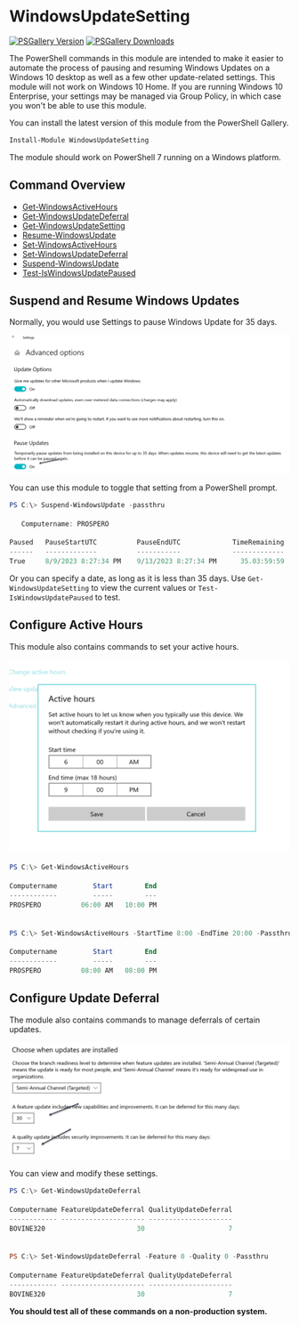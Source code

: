 # WindowsUpdateSetting

[![PSGallery Version](https://img.shields.io/powershellgallery/v/WindowsUpdateSetting.png?style=for-the-badge&label=PowerShell%20Gallery)](https://www.powershellgallery.com/packages/WindowsUpdateSetting/) [![PSGallery Downloads](https://img.shields.io/powershellgallery/dt/WindowsUpdateSetting.png?style=for-the-badge&label=Downloads)](https://www.powershellgallery.com/packages/WindowsUpdateSetting/)

The PowerShell commands in this module are intended to make it easier to automate the process of pausing and resuming Windows Updates on a Windows 10 desktop as well as a few other update-related settings. This module will not work on Windows 10 Home. If you are running Windows 10 Enterprise, your settings may be managed via Group Policy, in which case you won't be able to use this module.

You can install the latest version of this module from the PowerShell Gallery.

```powershell
Install-Module WindowsUpdateSetting
```

The module should work on PowerShell 7 running on a Windows platform.

## Command Overview

- [Get-WindowsActiveHours](./docs/Get-WindowsActiveHours.md)
- [Get-WindowsUpdateDeferral](./docs/Get-WindowsUpdateDeferral.md)
- [Get-WindowsUpdateSetting](./docs/Get-WindowsUpdateSetting.md)
- [Resume-WindowsUpdate](./docs/Resume-WindowsUpdate.md)
- [Set-WindowsActiveHours](./docs/Set-WindowsActiveHours.md)
- [Set-WindowsUpdateDeferral](./docs/Set-WindowsUpdateDeferral.md)
- [Suspend-WindowsUpdate](./docs/Suspend-WindowsUpdate.md)
- [Test-IsWindowsUpdatePaused](./docs/Test-IsWindowsUpdatePaused.md)

## Suspend and Resume Windows Updates

Normally, you would use Settings to pause Windows Update for 35 days.

![settings](assets/settings.png)

You can use this module to toggle that setting from a PowerShell prompt.

```powershell
PS C:\> Suspend-WindowsUpdate -passthru

   Computername: PROSPERO

Paused   PauseStartUTC          PauseEndUTC             TimeRemaining
------   -------------          -----------             -------------
True     8/9/2023 8:27:34 PM    9/13/2023 8:27:34 PM      35.03:59:59
```

Or you can specify a date, as long as it is less than 35 days. Use `Get-WindowsUpdateSetting` to view the current values or `Test-IsWindowsUpdatePaused` to test.

## Configure Active Hours

This module also contains commands to set your active hours.

![set active hours](assets/activehours.png)

```powershell
PS C:\> Get-WindowsActiveHours

Computername         Start        End
------------         -----        ---
PROSPERO          06:00 AM   10:00 PM


PS C:\> Set-WindowsActiveHours -StartTime 8:00 -EndTime 20:00 -Passthru

Computername         Start        End
------------         -----        ---
PROSPERO          08:00 AM   08:00 PM
```

## Configure Update Deferral

The module also contains commands to manage deferrals of certain updates.

![deferrals](assets/deferrals.png)

You can view and modify these settings.

```powershell
PS C:\> Get-WindowsUpdateDeferral

Computername FeatureUpdateDeferral QualityUpdateDeferral
------------ --------------------- ---------------------
BOVINE320                       30                     7


PS C:\> Set-WindowsUpdateDeferral -Feature 0 -Quality 0 -Passthru

Computername FeatureUpdateDeferral QualityUpdateDeferral
------------ --------------------- ---------------------
BOVINE320                       30                     7
```

**You should test all of these commands on a non-production system.**
